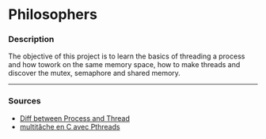 # Philosophers

### Description
The objective of this project is to learn the basics of threading a process and how towork on the same memory space, how to make threads and discover the mutex, semaphore and shared memory.

***
### Sources
- [Diff between Process and Thread](https://www.youtube.com/watch?v=IKG1P4rgm54)
- [multitâche en C avec Pthreads](https://franckh.developpez.com/tutoriels/posix/pthreads/)
